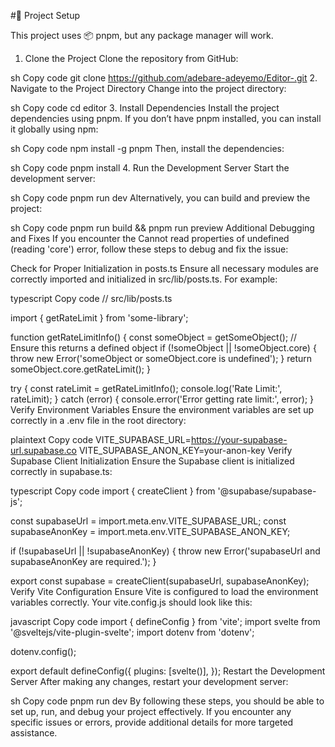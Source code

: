 #📜 Project Setup

This project uses 📦️ pnpm, but any package manager will work.

1. Clone the Project
Clone the repository from GitHub:

sh
Copy code
git clone https://github.com/adebare-adeyemo/Editor-.git
2. Navigate to the Project Directory
Change into the project directory:

sh
Copy code
cd editor
3. Install Dependencies
Install the project dependencies using pnpm. If you don’t have pnpm installed, you can install it globally using npm:

sh
Copy code
npm install -g pnpm
Then, install the dependencies:

sh
Copy code
pnpm install
4. Run the Development Server
Start the development server:

sh
Copy code
pnpm run dev
Alternatively, you can build and preview the project:

sh
Copy code
pnpm run build && pnpm run preview
Additional Debugging and Fixes
If you encounter the Cannot read properties of undefined (reading 'core') error, follow these steps to debug and fix the issue:

Check for Proper Initialization in posts.ts
Ensure all necessary modules are correctly imported and initialized in src/lib/posts.ts. For example:

typescript
Copy code
// src/lib/posts.ts

import { getRateLimit } from 'some-library';

function getRateLimitInfo() {
  const someObject = getSomeObject(); // Ensure this returns a defined object
  if (!someObject || !someObject.core) {
    throw new Error('someObject or someObject.core is undefined');
  }
  return someObject.core.getRateLimit();
}

try {
  const rateLimit = getRateLimitInfo();
  console.log('Rate Limit:', rateLimit);
} catch (error) {
  console.error('Error getting rate limit:', error);
}
Verify Environment Variables
Ensure the environment variables are set up correctly in a .env file in the root directory:

plaintext
Copy code
VITE_SUPABASE_URL=https://your-supabase-url.supabase.co
VITE_SUPABASE_ANON_KEY=your-anon-key
Verify Supabase Client Initialization
Ensure the Supabase client is initialized correctly in supabase.ts:

typescript
Copy code
import { createClient } from '@supabase/supabase-js';

const supabaseUrl = import.meta.env.VITE_SUPABASE_URL;
const supabaseAnonKey = import.meta.env.VITE_SUPABASE_ANON_KEY;

if (!supabaseUrl || !supabaseAnonKey) {
  throw new Error('supabaseUrl and supabaseAnonKey are required.');
}

export const supabase = createClient(supabaseUrl, supabaseAnonKey);
Verify Vite Configuration
Ensure Vite is configured to load the environment variables correctly. Your vite.config.js should look like this:

javascript
Copy code
import { defineConfig } from 'vite';
import svelte from '@sveltejs/vite-plugin-svelte';
import dotenv from 'dotenv';

dotenv.config();

export default defineConfig({
  plugins: [svelte()],
});
Restart the Development Server
After making any changes, restart your development server:

sh
Copy code
pnpm run dev
By following these steps, you should be able to set up, run, and debug your project effectively. If you encounter any specific issues or errors, provide additional details for more targeted assistance.
